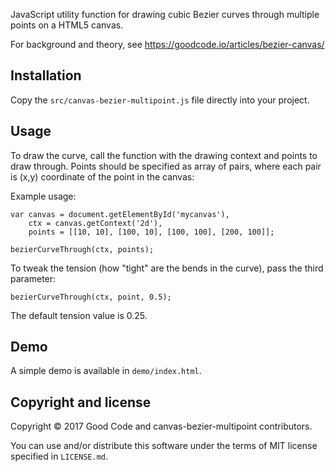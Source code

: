 JavaScript utility function for drawing cubic Bezier curves through multiple
points on a HTML5 canvas.

For background and theory, see https://goodcode.io/articles/bezier-canvas/

## Installation

Copy the `src/canvas-bezier-multipoint.js` file directly into your project.

## Usage

To draw the curve, call the function with the drawing context and points
to draw through. Points should be specified as array of pairs, where each
pair is (x,y) coordinate of the point in the canvas:

Example usage:

    var canvas = document.getElementById('mycanvas'),
        ctx = canvas.getContext('2d'),
        points = [[10, 10], [100, 10], [100, 100], [200, 100]];

    bezierCurveThrough(ctx, points);

To tweak the tension (how "tight" are the bends in the curve), pass the
third parameter:

    bezierCurveThrough(ctx, point, 0.5);

The default tension value is 0.25.

## Demo

A simple demo is available in `demo/index.html`.

## Copyright and license

Copyright &copy; 2017 Good Code and canvas-bezier-multipoint contributors.

You can use and/or distribute this software under the terms of MIT license
specified in `LICENSE.md`.
